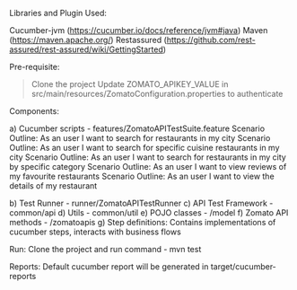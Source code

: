 Libraries and Plugin Used:

Cucumber-jvm (https://cucumber.io/docs/reference/jvm#java)
Maven (https://maven.apache.org/)
Restassured (https://github.com/rest-assured/rest-assured/wiki/GettingStarted)


Pre-requisite:

> Clone the project 
> Update ZOMATO_APIKEY_VALUE in src/main/resources/ZomatoConfiguration.properties to authenticate 


Components:

a)  Cucumber scripts - features/ZomatoAPITestSuite.feature
      Scenario Outline: As an user I want to search for restaurants in my city
      Scenario Outline: As an user I want to search for specific cuisine restaurants in my city
      Scenario Outline: As an user I want to search for restaurants in my city by specific category
      Scenario Outline: As an user I want to view reviews of my favourite restaurants
      Scenario Outline: As an user I want to view the details of my restaurant

b)  Test Runner - runner/ZomatoAPITestRunner
c)  API Test Framework - common/api
d)  Utils - common/util
e)  POJO classes - /model
f)  Zomato API methods - /zomatoapis
g)  Step definitions: Contains implementations of cucumber steps, interacts with business flows

Run: Clone the project and run command - mvn test

Reports: Default cucumber report will be generated in target/cucumber-reports

